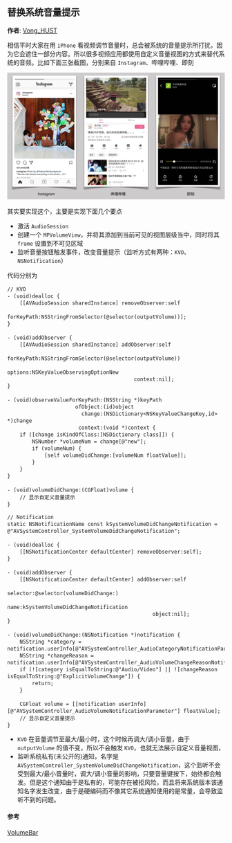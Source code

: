 ## 替换系统音量提示

**作者**: [Vong_HUST](https://weibo.com/VongLo)

相信平时大家在用 `iPhone` 看视频调节音量时，总会被系统的音量提示所打扰，因为它会遮住一部分内容。所以很多视频应用都使用自定义音量视图的方式来替代系统的音频。比如下面三张截图，分别来自 `Instagram`、哔哩哔哩、即刻

![](./1.png)

其实要实现这个，主要是实现下面几个要点

- 激活 `AudioSession`
- 创建一个 `MPVolumeView`，并将其添加到当前可见的视图层级当中，同时将其 `frame` 设置到不可见区域
- 监听音量按钮触发事件，改变音量提示（监听方式有两种：`KVO`、`NSNotification`）

代码分别为

```objc
// KVO
- (void)dealloc {
    [[AVAudioSession sharedInstance] removeObserver:self
                                         forKeyPath:NSStringFromSelector(@selector(outputVolume))];
}

- (void)addObserver {
    [[AVAudioSession sharedInstance] addObserver:self
                                      forKeyPath:NSStringFromSelector(@selector(outputVolume))
                                         options:NSKeyValueObservingOptionNew
                                         context:nil];
}

- (void)observeValueForKeyPath:(NSString *)keyPath
                      ofObject:(id)object
                        change:(NSDictionary<NSKeyValueChangeKey,id> *)change
                       context:(void *)context {
    if ([change isKindOfClass:[NSDictionary class]]) {
        NSNumber *volumeNum = change[@"new"];
        if (volumeNum) {
            [self volumeDidChange:[volumeNum floatValue]];
        }
    }
}

- (void)volumeDidChange:(CGFloat)volume {
    // 显示自定义音量提示
}

```

```objc
// Notification
static NSNotificationName const kSystemVolumeDidChangeNotification = @"AVSystemController_SystemVolumeDidChangeNotification";

- (void)dealloc {
    [[NSNotificationCenter defaultCenter] removeObserver:self];
}

- (void)addObserver {
    [[NSNotificationCenter defaultCenter] addObserver:self
                                             selector:@selector(volumeDidChange:)
                                                 name:kSystemVolumeDidChangeNotification
                                               object:nil];
}

- (void)volumeDidChange:(NSNotification *)notification {
    NSString *category = notification.userInfo[@"AVSystemController_AudioCategoryNotificationParameter"];
    NSString *changeReason = notification.userInfo[@"AVSystemController_AudioVolumeChangeReasonNotificationParameter"];
    if (![category isEqualToString:@"Audio/Video"] || ![changeReason isEqualToString:@"ExplicitVolumeChange"]) {
        return;
    }

    CGFloat volume = [[notification userInfo][@"AVSystemController_AudioVolumeNotificationParameter"] floatValue];
    // 显示自定义音量提示
}
```

- `KVO` 在音量调节至最大/最小时，这个时候再调大/调小音量，由于 `outputVolume` 的值不变，所以不会触发 `KVO`，也就无法展示自定义音量视图，
- 监听系统私有(未公开的)通知，名字是 `AVSystemController_SystemVolumeDidChangeNotification`，这个监听不会受到最大/最小音量时，调大/调小音量的影响，只要音量键按下，始终都会触发。但是这个通知由于是私有的，可能存在被拒风险，而且将来系统版本该通知名字发生改变，由于是硬编码而不像其它系统通知使用的是常量，会导致监听不到的问题。

#### 参考

[VolumeBar](https://github.com/gizmosachin/VolumeBar)

